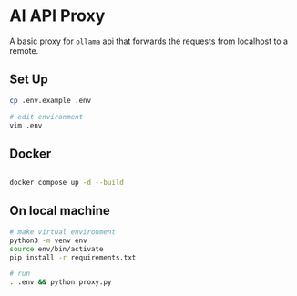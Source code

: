 # AI API Proxy

A basic proxy for ``ollama`` api that forwards the requests from localhost to a remote.

## Set Up

```bash
cp .env.example .env

# edit environment
vim .env 
```

## Docker

```bash

docker compose up -d --build
```

## On local machine

```bash
# make virtual environment
python3 -m venv env
source env/bin/activate
pip install -r requirements.txt

# run
. .env && python proxy.py
```
